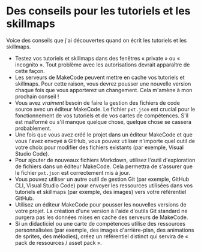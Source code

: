 # Des conseils pour les tutoriels et les skillmaps

Voice des conseils que j'ai découvertes quand on écrit les tutoriels et les skillmaps.

-   Testez vos tutoriels et skillmaps dans des fenêtres « private » ou « incognito ». Tout problème avec les autorisations devrait apparaître de cette façon.
-   Les serveurs de MakeCode peuvent mettre en cache vos tutoriels et skillmaps. Pour cette raison, vous devrez pousser une nouvelle version chaque fois que vous apporterez un changement. Cela m'amène à mon prochain conseil !
-   Vous avez *vraiment* besoin de faire la gestion des fichiers de code source avec un éditeur MakeCode. Le fichier `pxt.json` est crucial pour le fonctionnement de vos tutoriels et de vos cartes de compétences. S'il est malformé ou s'il manque quelque chose, quelque chose se cassera probablement.
-   Une fois que vous avez créé le projet dans un éditeur MakeCode et que vous l'avez envoyé à GitHub, vous pouvez utiliser n'importe quel outil de votre choix pour modifier des fichiers existants (par exemple, Visual Studio Code).
-   Pour ajouter de nouveaux fichiers Markdown, utilisez l'outil d'exploration de fichiers dans un éditeur MakeCode. Cela permettra de s'assurer que le fichier `pxt.json` est correctement mis à jour.
-   Vous pouvez utiliser un autre outil de gestion Git (par exemple, GitHub CLI, Visual Studio Code) pour envoyer les ressources utilisées dans vos tutoriels et skillmaps (par exemple, des images) vers votre référentiel GitHub.
-   Utilisez un éditeur MakeCode pour pousser les nouvelles versions de votre projet. La création d'une version à l'aide d'outils Git standard ne purgera pas les données mises en cache des serveurs de MakeCode.
-   Si un didacticiel ou une carte de compétences utilise des ressources personnalisées (par exemple, des images d'arrière-plan, des animations de sprites, des mélodies), créez un référentiel distinct qui servira de « pack de ressources / asset pack ».